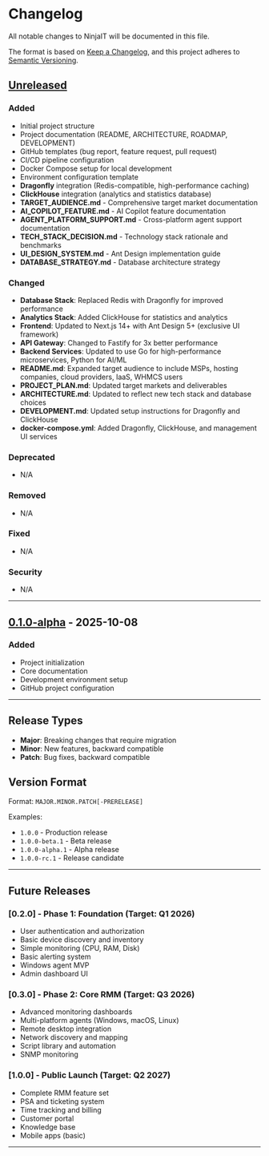 # Changelog

All notable changes to NinjaIT will be documented in this file.

The format is based on [Keep a Changelog](https://keepachangelog.com/en/1.0.0/),
and this project adheres to [Semantic Versioning](https://semver.org/spec/v2.0.0.html).

## [Unreleased]

### Added
- Initial project structure
- Project documentation (README, ARCHITECTURE, ROADMAP, DEVELOPMENT)
- GitHub templates (bug report, feature request, pull request)
- CI/CD pipeline configuration
- Docker Compose setup for local development
- Environment configuration template
- **Dragonfly** integration (Redis-compatible, high-performance caching)
- **ClickHouse** integration (analytics and statistics database)
- **TARGET_AUDIENCE.md** - Comprehensive target market documentation
- **AI_COPILOT_FEATURE.md** - AI Copilot feature documentation
- **AGENT_PLATFORM_SUPPORT.md** - Cross-platform agent support documentation
- **TECH_STACK_DECISION.md** - Technology stack rationale and benchmarks
- **UI_DESIGN_SYSTEM.md** - Ant Design implementation guide
- **DATABASE_STRATEGY.md** - Database architecture strategy

### Changed
- **Database Stack**: Replaced Redis with Dragonfly for improved performance
- **Analytics Stack**: Added ClickHouse for statistics and analytics
- **Frontend**: Updated to Next.js 14+ with Ant Design 5+ (exclusive UI framework)
- **API Gateway**: Changed to Fastify for 3x better performance
- **Backend Services**: Updated to use Go for high-performance microservices, Python for AI/ML
- **README.md**: Expanded target audience to include MSPs, hosting companies, cloud providers, IaaS, WHMCS users
- **PROJECT_PLAN.md**: Updated target markets and deliverables
- **ARCHITECTURE.md**: Updated to reflect new tech stack and database choices
- **DEVELOPMENT.md**: Updated setup instructions for Dragonfly and ClickHouse
- **docker-compose.yml**: Added Dragonfly, ClickHouse, and management UI services

### Deprecated
- N/A

### Removed
- N/A

### Fixed
- N/A

### Security
- N/A

---

## [0.1.0-alpha] - 2025-10-08

### Added
- Project initialization
- Core documentation
- Development environment setup
- GitHub project configuration

---

## Release Types

- **Major**: Breaking changes that require migration
- **Minor**: New features, backward compatible
- **Patch**: Bug fixes, backward compatible

## Version Format

Format: `MAJOR.MINOR.PATCH[-PRERELEASE]`

Examples:
- `1.0.0` - Production release
- `1.0.0-beta.1` - Beta release
- `1.0.0-alpha.1` - Alpha release
- `1.0.0-rc.1` - Release candidate

---

## Future Releases

### [0.2.0] - Phase 1: Foundation (Target: Q1 2026)
- User authentication and authorization
- Basic device discovery and inventory
- Simple monitoring (CPU, RAM, Disk)
- Basic alerting system
- Windows agent MVP
- Admin dashboard UI

### [0.3.0] - Phase 2: Core RMM (Target: Q3 2026)
- Advanced monitoring dashboards
- Multi-platform agents (Windows, macOS, Linux)
- Remote desktop integration
- Network discovery and mapping
- Script library and automation
- SNMP monitoring

### [1.0.0] - Public Launch (Target: Q2 2027)
- Complete RMM feature set
- PSA and ticketing system
- Time tracking and billing
- Customer portal
- Knowledge base
- Mobile apps (basic)

---

[Unreleased]: https://github.com/yossibmoha/NinjaIT/compare/v0.1.0-alpha...HEAD
[0.1.0-alpha]: https://github.com/yossibmoha/NinjaIT/releases/tag/v0.1.0-alpha

